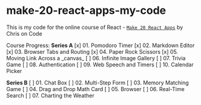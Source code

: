 # make-20-react-apps-my-code

This is my code for the online course of React - [`Make 20 React Apps`](https://20reactapps.com/) by Chris on Code

Course Progress:
**Series A**
[x] 01. Pomodoro Timer
[x] 02. Markdown Editor
[x] 03. Browser Tabs and Routing
[x] 04. Paper Rock Scissors
[x] 05. Moving Link Across a \_canvas\_
[ ] 06. Infinite Image Gallery
[ ] 07. Trivia Game
[ ] 08. Authentication
[ ] 09. Web Speech and Timers
[ ] 10. Calendar Picker

**Series B**
[ ] 01. Chat Box
[ ] 02. Multi-Step Form
[ ] 03. Memory Matching Game
[ ] 04. Drag and Drop Math Card
[ ] 05. Browser
[ ] 06. Real-Time Search
[ ] 07. Charting the Weather
